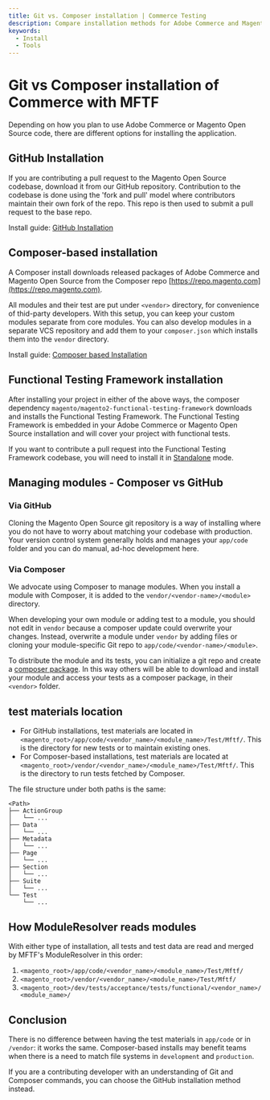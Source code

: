```yaml
---
title: Git vs. Composer installation | Commerce Testing
description: Compare installation methods for Adobe Commerce and Magento Open Source projects when using the Functional Testing Framework.
keywords:
  - Install
  - Tools
---
```


# Git vs Composer installation of Commerce with MFTF

Depending on how you plan to use Adobe Commerce or Magento Open Source code, there are different options for installing the application.

## GitHub Installation

If you are contributing a pull request to the Magento Open Source codebase, download it from our GitHub repository. Contribution to the codebase is done using the 'fork and pull' model where contributors maintain their own fork of the repo. This repo is then used to submit a pull request to the base repo.

Install guide: [GitHub Installation][]

## Composer-based installation

A Composer install downloads released packages of Adobe Commerce and Magento Open Source from the Composer repo [https://repo.magento.com](https://repo.magento.com).

All modules and their test are put under `<vendor>` directory, for convenience of thid-party developers. With this setup, you can keep your custom modules separate from core modules. You can also develop modules in a separate VCS repository and add them to your `composer.json` which installs them into the `vendor` directory.

Install guide: [Composer based Installation][]

## Functional Testing Framework installation

After installing your project in either of the above ways, the composer dependency `magento/magento2-functional-testing-framework` downloads and installs the Functional Testing Framework. The Functional Testing Framework is embedded in your Adobe Commerce or Magento Open Source installation and will cover your project with functional tests.

If you want to contribute a pull request into the Functional Testing Framework codebase, you will need to install it in [Standalone][] mode.

## Managing modules - Composer vs GitHub

### Via GitHub

Cloning the Magento Open Source git repository is a way of installing where you do not have to worry about matching your codebase with production. Your version control system generally holds and manages your `app/code` folder and you can do manual, ad-hoc development here.

### Via Composer

We advocate using Composer to manage modules. When you install a module with Composer, it is added to the `vendor/<vendor-name>/<module>` directory.

When developing your own module or adding test to a module, you should not edit in `vendor` because a composer update could overwrite your changes. Instead, overwrite a module under `vendor` by adding files or cloning your module-specific Git repo to `app/code/<vendor-name>/<module>`.

To distribute the module and its tests, you can initialize a git repo and create a [composer package][]. In this way others will be able to download and install your module and access your tests as a composer package, in their `<vendor>` folder.

## test materials location

-  For GitHub installations, test materials are located in `<magento_root>/app/code/<vendor_name>/<module_name>/Test/Mftf/`. This is the directory for new tests or to maintain existing ones.
-  For Composer-based installations, test materials are located at `<magento_root>/vendor/<vendor_name>/<module_name>/Test/Mftf/`. This is the directory to run tests fetched by Composer.

The file structure under both paths is the same:

```tree
<Path>
├── ActionGroup
│   └── ...
├── Data
│   └── ...
├── Metadata
│   └── ...
├── Page
│   └── ...
├── Section
│   └── ...
├── Suite
│   └── ...
└── Test
    └── ...
```

## How ModuleResolver reads modules

With either type of installation, all tests and test data are read and merged by MFTF's ModuleResolver in this order:

1. `<magento_root>/app/code/<vendor_name>/<module_name>/Test/Mftf/`
1. `<magento_root>/vendor/<vendor_name>/<module_name>/Test/Mftf/`
1. `<magento_root>/dev/tests/acceptance/tests/functional/<vendor_name>/<module_name>/`

## Conclusion

There is no difference between having the test materials in `app/code` or in `/vendor`: it works the same. Composer-based installs may benefit teams when there is a need to match file systems in `development` and `production`.

If you are a contributing developer with an understanding of Git and Composer commands, you can choose the GitHub installation method instead.

<!-- Link definitions -->

[Composer based Installation]: https://devdocs.magento.com/guides/v2.3/install-gde/composer.html
[GitHub Installation]: https://devdocs.magento.com/guides/v2.3/install-gde/prereq/dev_install.html
[Standalone]: getting-started.md#set-up-a-standalone-mftf
[composer package]: https://devdocs.magento.com/guides/v2.3/extension-dev-guide/package/package_module.html
